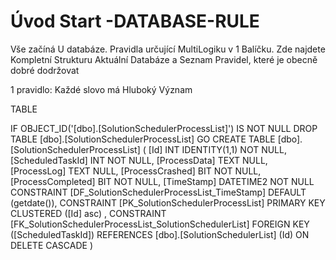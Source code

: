 ﻿# Úvod   Start -DATABASE-RULE  

Vše začíná U databáze. 
Pravidla určující MultiLogiku v 1 Balíčku.
Zde najdete Kompletní Strukturu Aktuální Databáze
a Seznam Pravidel, které je obecně dobré dodržovat

1 pravidlo: Každé slovo má Hluboký Význam

TABLE


 IF OBJECT_ID('[dbo].[SolutionSchedulerProcessList]') IS NOT NULL 
 DROP TABLE [dbo].[SolutionSchedulerProcessList] 
 GO
 CREATE TABLE [dbo].[SolutionSchedulerProcessList] ( 
 [Id]                INT              IDENTITY(1,1)          NOT NULL,
 [ScheduledTaskId]   INT                                     NOT NULL,
 [ProcessData]       TEXT                                        NULL,
 [ProcessLog]        TEXT                                        NULL,
 [ProcessCrashed]    BIT                                     NOT NULL,
 [ProcessCompleted]  BIT                                     NOT NULL,
 [TimeStamp]         DATETIME2                               NOT NULL  CONSTRAINT [DF_SolutionSchedulerProcessList_TimeStamp] DEFAULT (getdate()),
 CONSTRAINT   [PK_SolutionSchedulerProcessList]  PRIMARY KEY CLUSTERED    ([Id] asc) ,
 CONSTRAINT [FK_SolutionSchedulerProcessList_SolutionSchedulerList] FOREIGN KEY ([ScheduledTaskId]) REFERENCES [dbo].[SolutionSchedulerList] (Id)  ON DELETE CASCADE )
 
 